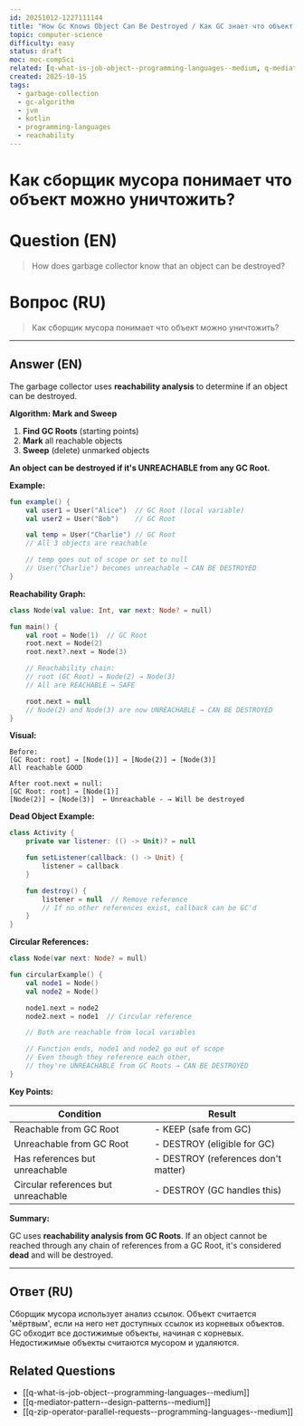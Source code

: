 ```yaml
---
id: 20251012-1227111144
title: "How Gc Knows Object Can Be Destroyed / Как GC знает что объект можно уничтожить"
topic: computer-science
difficulty: easy
status: draft
moc: moc-compSci
related: [q-what-is-job-object--programming-languages--medium, q-mediator-pattern--design-patterns--medium, q-zip-operator-parallel-requests--programming-languages--medium]
created: 2025-10-15
tags:
  - garbage-collection
  - gc-algorithm
  - jvm
  - kotlin
  - programming-languages
  - reachability
---
```

# Как сборщик мусора понимает что объект можно уничтожить?

# Question (EN)
> How does garbage collector know that an object can be destroyed?

# Вопрос (RU)
> Как сборщик мусора понимает что объект можно уничтожить?

---

## Answer (EN)

The garbage collector uses **reachability analysis** to determine if an object can be destroyed.

**Algorithm: Mark and Sweep**

1. **Find GC Roots** (starting points)
2. **Mark** all reachable objects
3. **Sweep** (delete) unmarked objects

**An object can be destroyed if it's UNREACHABLE from any GC Root.**

**Example:**

```kotlin
fun example() {
    val user1 = User("Alice")  // GC Root (local variable)
    val user2 = User("Bob")    // GC Root

    val temp = User("Charlie") // GC Root
    // All 3 objects are reachable

    // temp goes out of scope or set to null
    // User("Charlie") becomes unreachable → CAN BE DESTROYED
}
```

**Reachability Graph:**

```kotlin
class Node(val value: Int, var next: Node? = null)

fun main() {
    val root = Node(1)  // GC Root
    root.next = Node(2)
    root.next?.next = Node(3)

    // Reachability chain:
    // root (GC Root) → Node(2) → Node(3)
    // All are REACHABLE → SAFE

    root.next = null
    // Node(2) and Node(3) are now UNREACHABLE → CAN BE DESTROYED
}
```

**Visual:**

```
Before:
[GC Root: root] → [Node(1)] → [Node(2)] → [Node(3)]
All reachable GOOD

After root.next = null:
[GC Root: root] → [Node(1)]
[Node(2)] → [Node(3)]  ← Unreachable - → Will be destroyed
```

**Dead Object Example:**

```kotlin
class Activity {
    private var listener: (() -> Unit)? = null

    fun setListener(callback: () -> Unit) {
        listener = callback
    }

    fun destroy() {
        listener = null  // Remove reference
        // If no other references exist, callback can be GC'd
    }
}
```

**Circular References:**

```kotlin
class Node(var next: Node? = null)

fun circularExample() {
    val node1 = Node()
    val node2 = Node()

    node1.next = node2
    node2.next = node1  // Circular reference

    // Both are reachable from local variables

    // Function ends, node1 and node2 go out of scope
    // Even though they reference each other,
    // they're UNREACHABLE from GC Roots → CAN BE DESTROYED
}
```

**Key Points:**

| Condition | Result |
|-----------|--------|
| Reachable from GC Root | - KEEP (safe from GC) |
| Unreachable from GC Root | - DESTROY (eligible for GC) |
| Has references but unreachable | - DESTROY (references don't matter) |
| Circular references but unreachable | - DESTROY (GC handles this) |

**Summary:**

GC uses **reachability analysis from GC Roots**. If an object cannot be reached through any chain of references from a GC Root, it's considered **dead** and will be destroyed.

---

## Ответ (RU)

Сборщик мусора использует анализ ссылок. Объект считается 'мёртвым', если на него нет доступных ссылок из корневых объектов. GC обходит все достижимые объекты, начиная с корневых. Недостижимые объекты считаются мусором и удаляются.

## Related Questions

- [[q-what-is-job-object--programming-languages--medium]]
- [[q-mediator-pattern--design-patterns--medium]]
- [[q-zip-operator-parallel-requests--programming-languages--medium]]
